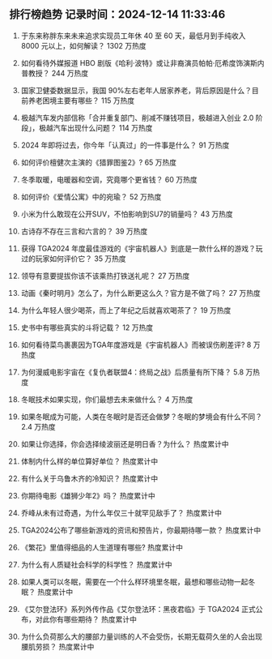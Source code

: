 
## 排行榜趋势 记录时间：2024-12-14 11:33:46
  
  1. 于东来称胖东来未来追求实现员工年休 40 至 60 天，最低月到手纯收入 8000 元以上，如何解读？ 1302 万热度
    
  2. 如何看待外媒报道 HBO 剧版《哈利·波特》或让非裔演员帕帕·厄希度饰演斯内普教授？ 244 万热度
    
  3. 国家卫健委数据显示，我国 90%左右老年人居家养老，背后原因是什么？目前养老困境主要有哪些？ 115 万热度
    
  4. 极越汽车发内部信称「合并重复部门、削减不赚钱项目，极越进入创业 2.0 阶段」，极越汽车出现什么问题？ 114 万热度
    
  5. 2024 年即将过去，你今年「认真过」的一件事是什么？ 91 万热度
    
  6. 如何评价檀健次主演的《猎罪图鉴2》? 65 万热度
    
  7. 冬季取暖，电暖器和空调，究竟哪个更省钱？ 60 万热度
    
  8. 如何评价《爱情公寓》中的宛瑜？ 52 万热度
    
  9. 小米为什么敢现在公开SUV，不怕影响到SU7的销量吗？ 43 万热度
    
  10. 古诗存不存在三言和六言的？ 39 万热度
    
  11. 获得 TGA2024 年度最佳游戏的《宇宙机器人》到底是一款什么样的游戏？玩过的玩家如何评价它？ 35 万热度
    
  12. 领导有意要提拔你该不该乘热打铁送礼呢？ 27 万热度
    
  13. 动画《秦时明月》怎么了，为什么断更这么久？官方是不做了吗？ 27 万热度
    
  14. 为什么年轻人很少喝茶，而上了年纪之后就喜欢喝茶了？ 19 万热度
    
  15. 史书中有哪些真实的斗将记载？ 12 万热度
    
  16. 如何看待菜鸟裹裹因为TGA年度游戏是《宇宙机器人》而被误伤刷差评? 8 万热度
    
  17. 为何漫威电影宇宙在《复仇者联盟4：终局之战》后质量有所下降？ 5.8 万热度
    
  18. 冬眠技术如果实现，你们最想去未来做什么？ 4 万热度
    
  19. 如果冬眠成为可能，人类在冬眠时是否还会做梦？冬眠的梦境会有什么不同？ 2.4 万热度
    
  20. 如果让你选择，你会选择绫波丽还是明日香？为什么？ 热度累计中
    
  21. 体制内什么样的单位算好单位？ 热度累计中
    
  22. 有什么关于乌鲁木齐的冷知识？ 热度累计中
    
  23. 你期待电影《雄狮少年2》吗？ 热度累计中
    
  24. 乔峰从未有过奇遇，为什么年仅三十就罕见敌手了？ 热度累计中
    
  25. TGA2024公布了哪些新游戏的资讯和预告片，你最期待哪一款？ 热度累计中
    
  26. 《繁花》里值得细品的人生道理有哪些? 热度累计中
    
  27. 为什么有人质疑社会科学的科学性？ 热度累计中
    
  28. 如果人类可以冬眠，需要在一个什么样环境里冬眠，最想和哪些动物一起冬眠？ 热度累计中
    
  29. 《艾尔登法环》系列外传作品《艾尔登法环：黑夜君临》于 TGA2024 正式公布，对此你有哪些期待？ 热度累计中
    
  30. 为什么负荷那么大的腰部力量训练的人不会受伤，长期无载荷久坐的人会出现腰肌劳损？ 热度累计中
    